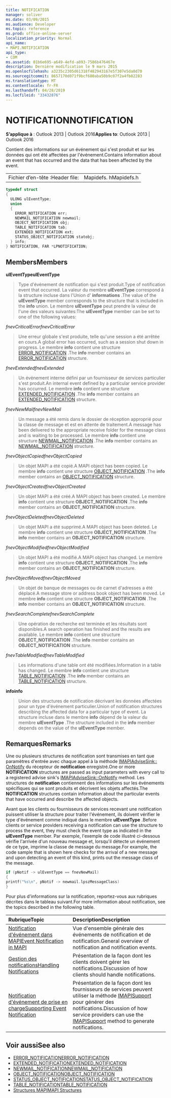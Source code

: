 ```yaml
---
title: NOTIFICATION
manager: soliver
ms.date: 03/09/2015
ms.audience: Developer
ms.topic: reference
ms.prod: office-online-server
localization_priority: Normal
api_name:
- MAPI.NOTIFICATION
api_type:
- COM
ms.assetid: 01b6e695-a649-4efd-a893-7586b476467e
description: Dernière modification le 9 mars 2015
ms.openlocfilehash: a3235c2305d61318f482943167e5f307e5da0d70
ms.sourcegitcommit: 8657170d071f9bcf680aba50b9c07f2a4fb82283
ms.translationtype: MT
ms.contentlocale: fr-FR
ms.lasthandoff: 04/28/2019
ms.locfileid: "33432876"
---
```

# <a name="notification"></a><span data-ttu-id="c5fa3-103">NOTIFICATION</span><span class="sxs-lookup"><span data-stu-id="c5fa3-103">NOTIFICATION</span></span>
 
<span data-ttu-id="c5fa3-104">**S’applique à** : Outlook 2013 | Outlook 2016</span><span class="sxs-lookup"><span data-stu-id="c5fa3-104">**Applies to**: Outlook 2013 | Outlook 2016</span></span> 
  
<span data-ttu-id="c5fa3-105">Contient des informations sur un événement qui s'est produit et sur les données qui ont été affectées par l'événement.</span><span class="sxs-lookup"><span data-stu-id="c5fa3-105">Contains information about an event that has occurred and the data that has been affected by the event.</span></span>
  
|||
|:-----|:-----|
|<span data-ttu-id="c5fa3-106">Fichier d’en-tête :</span><span class="sxs-lookup"><span data-stu-id="c5fa3-106">Header file:</span></span>  <br/> |<span data-ttu-id="c5fa3-107">Mapidefs. h</span><span class="sxs-lookup"><span data-stu-id="c5fa3-107">Mapidefs.h</span></span>  <br/> |
   
```cpp
typedef struct
{
  ULONG ulEventType;
  union
  {
    ERROR_NOTIFICATION err;
    NEWMAIL_NOTIFICATION newmail;
    OBJECT_NOTIFICATION obj;
    TABLE_NOTIFICATION tab;
    EXTENDED_NOTIFICATION ext;
    STATUS_OBJECT_NOTIFICATION statobj;
  } info;
} NOTIFICATION, FAR *LPNOTIFICATION;

```

## <a name="members"></a><span data-ttu-id="c5fa3-108">Members</span><span class="sxs-lookup"><span data-stu-id="c5fa3-108">Members</span></span>

<span data-ttu-id="c5fa3-109">**ulEventType**</span><span class="sxs-lookup"><span data-stu-id="c5fa3-109">**ulEventType**</span></span>
  
> <span data-ttu-id="c5fa3-110">Type d'événement de notification qui s'est produit.</span><span class="sxs-lookup"><span data-stu-id="c5fa3-110">Type of notification event that occurred.</span></span> <span data-ttu-id="c5fa3-111">La valeur du membre **ulEventType** correspond à la structure incluse dans l'Union d' **informations** .</span><span class="sxs-lookup"><span data-stu-id="c5fa3-111">The value of the **ulEventType** member corresponds to the structure that is included in the **info** union.</span></span> <span data-ttu-id="c5fa3-112">Le membre **ulEventType** peut prendre la valeur de l'une des valeurs suivantes:</span><span class="sxs-lookup"><span data-stu-id="c5fa3-112">The **ulEventType** member can be set to one of the following values:</span></span> 
    
 <span data-ttu-id="c5fa3-113">_fnevCriticalError_</span><span class="sxs-lookup"><span data-stu-id="c5fa3-113">_fnevCriticalError_</span></span>
  
> <span data-ttu-id="c5fa3-114">Une erreur globale s'est produite, telle qu'une session a été arrêtée en cours.</span><span class="sxs-lookup"><span data-stu-id="c5fa3-114">A global error has occurred, such as a session shut down in progress.</span></span> <span data-ttu-id="c5fa3-115">Le membre **info** contient une structure [ERROR_NOTIFICATION](error_notification.md) .</span><span class="sxs-lookup"><span data-stu-id="c5fa3-115">The **info** member contains an [ERROR_NOTIFICATION](error_notification.md) structure.</span></span> 
    
 <span data-ttu-id="c5fa3-116">_fnevExtended_</span><span class="sxs-lookup"><span data-stu-id="c5fa3-116">_fnevExtended_</span></span>
  
> <span data-ttu-id="c5fa3-117">Un événement interne défini par un fournisseur de services particulier s'est produit.</span><span class="sxs-lookup"><span data-stu-id="c5fa3-117">An internal event defined by a particular service provider has occurred.</span></span> <span data-ttu-id="c5fa3-118">Le membre **info** contient une structure [EXTENDED_NOTIFICATION](extended_notification.md) .</span><span class="sxs-lookup"><span data-stu-id="c5fa3-118">The **info** member contains an [EXTENDED_NOTIFICATION](extended_notification.md) structure.</span></span> 
    
 <span data-ttu-id="c5fa3-119">_fnevNewMail_</span><span class="sxs-lookup"><span data-stu-id="c5fa3-119">_fnevNewMail_</span></span>
  
> <span data-ttu-id="c5fa3-120">Un message a été remis dans le dossier de réception approprié pour la classe de message et est en attente de traitement.</span><span class="sxs-lookup"><span data-stu-id="c5fa3-120">A message has been delivered to the appropriate receive folder for the message class and is waiting to be processed.</span></span> <span data-ttu-id="c5fa3-121">Le membre **info** contient une structure [NEWMAIL_NOTIFICATION](newmail_notification.md) .</span><span class="sxs-lookup"><span data-stu-id="c5fa3-121">The **info** member contains an [NEWMAIL_NOTIFICATION](newmail_notification.md) structure.</span></span> 
    
 <span data-ttu-id="c5fa3-122">_fnevObjectCopied_</span><span class="sxs-lookup"><span data-stu-id="c5fa3-122">_fnevObjectCopied_</span></span>
  
> <span data-ttu-id="c5fa3-123">Un objet MAPI a été copié.</span><span class="sxs-lookup"><span data-stu-id="c5fa3-123">A MAPI object has been copied.</span></span> <span data-ttu-id="c5fa3-124">Le membre **info** contient une structure [OBJECT_NOTIFICATION](object_notification.md) .</span><span class="sxs-lookup"><span data-stu-id="c5fa3-124">The **info** member contains an [OBJECT_NOTIFICATION](object_notification.md) structure.</span></span> 
    
 <span data-ttu-id="c5fa3-125">_fnevObjectCreated_</span><span class="sxs-lookup"><span data-stu-id="c5fa3-125">_fnevObjectCreated_</span></span>
  
> <span data-ttu-id="c5fa3-126">Un objet MAPI a été créé.</span><span class="sxs-lookup"><span data-stu-id="c5fa3-126">A MAPI object has been created.</span></span> <span data-ttu-id="c5fa3-127">Le membre **info** contient une structure **OBJECT_NOTIFICATION** .</span><span class="sxs-lookup"><span data-stu-id="c5fa3-127">The **info** member contains an **OBJECT_NOTIFICATION** structure.</span></span> 
    
 <span data-ttu-id="c5fa3-128">_fnevObjectDeleted_</span><span class="sxs-lookup"><span data-stu-id="c5fa3-128">_fnevObjectDeleted_</span></span>
  
> <span data-ttu-id="c5fa3-129">Un objet MAPI a été supprimé.</span><span class="sxs-lookup"><span data-stu-id="c5fa3-129">A MAPI object has been deleted.</span></span> <span data-ttu-id="c5fa3-130">Le membre **info** contient une structure **OBJECT_NOTIFICATION** .</span><span class="sxs-lookup"><span data-stu-id="c5fa3-130">The **info** member contains an **OBJECT_NOTIFICATION** structure.</span></span> 
    
 <span data-ttu-id="c5fa3-131">_fnevObjectModified_</span><span class="sxs-lookup"><span data-stu-id="c5fa3-131">_fnevObjectModified_</span></span>
  
> <span data-ttu-id="c5fa3-132">Un objet MAPI a été modifié.</span><span class="sxs-lookup"><span data-stu-id="c5fa3-132">A MAPI object has changed.</span></span> <span data-ttu-id="c5fa3-133">Le membre **info** contient une structure **OBJECT_NOTIFICATION** .</span><span class="sxs-lookup"><span data-stu-id="c5fa3-133">The **info** member contains an **OBJECT_NOTIFICATION** structure.</span></span> 
    
 <span data-ttu-id="c5fa3-134">_fnevObjectMoved_</span><span class="sxs-lookup"><span data-stu-id="c5fa3-134">_fnevObjectMoved_</span></span>
  
> <span data-ttu-id="c5fa3-135">Un objet de banque de messages ou de carnet d'adresses a été déplacé.</span><span class="sxs-lookup"><span data-stu-id="c5fa3-135">A message store or address book object has been moved.</span></span> <span data-ttu-id="c5fa3-136">Le membre **info** contient une structure **OBJECT_NOTIFICATION** .</span><span class="sxs-lookup"><span data-stu-id="c5fa3-136">The **info** member contains an **OBJECT_NOTIFICATION** structure.</span></span> 
    
 <span data-ttu-id="c5fa3-137">_fnevSearchComplete_</span><span class="sxs-lookup"><span data-stu-id="c5fa3-137">_fnevSearchComplete_</span></span>
  
> <span data-ttu-id="c5fa3-138">Une opération de recherche est terminée et les résultats sont disponibles.</span><span class="sxs-lookup"><span data-stu-id="c5fa3-138">A search operation has finished and the results are available.</span></span> <span data-ttu-id="c5fa3-139">Le membre **info** contient une structure **OBJECT_NOTIFICATION** .</span><span class="sxs-lookup"><span data-stu-id="c5fa3-139">The **info** member contains an **OBJECT_NOTIFICATION** structure.</span></span> 
    
 <span data-ttu-id="c5fa3-140">_fnevTableModified_</span><span class="sxs-lookup"><span data-stu-id="c5fa3-140">_fnevTableModified_</span></span>
  
> <span data-ttu-id="c5fa3-141">Les informations d'une table ont été modifiées.</span><span class="sxs-lookup"><span data-stu-id="c5fa3-141">Information in a table has changed.</span></span> <span data-ttu-id="c5fa3-142">Le membre **info** contient une structure [TABLE_NOTIFICATION](table_notification.md) .</span><span class="sxs-lookup"><span data-stu-id="c5fa3-142">The **info** member contains an [TABLE_NOTIFICATION](table_notification.md) structure.</span></span> 
    
<span data-ttu-id="c5fa3-143">**info**</span><span class="sxs-lookup"><span data-stu-id="c5fa3-143">**info**</span></span>
  
> <span data-ttu-id="c5fa3-144">Union des structures de notification décrivant les données affectées pour un type d'événement particulier.</span><span class="sxs-lookup"><span data-stu-id="c5fa3-144">Union of notification structures describing the affected data for a particular type of event.</span></span> <span data-ttu-id="c5fa3-145">La structure incluse dans le membre **info** dépend de la valeur du membre **ulEventType** .</span><span class="sxs-lookup"><span data-stu-id="c5fa3-145">The structure included in the **info** member depends on the value of the **ulEventType** member.</span></span> 
    
## <a name="remarks"></a><span data-ttu-id="c5fa3-146">Remarques</span><span class="sxs-lookup"><span data-stu-id="c5fa3-146">Remarks</span></span>

<span data-ttu-id="c5fa3-147">Une ou plusieurs structures de notification sont transmises en tant que paramètres d'entrée avec chaque appel à la méthode [IMAPIAdviseSink:: OnNotify](imapiadvisesink-onnotify.md) du récepteur de **notification** enregistré.</span><span class="sxs-lookup"><span data-stu-id="c5fa3-147">One or more **NOTIFICATION** structures are passed as input parameters with every call to a registered advise sink's [IMAPIAdviseSink::OnNotify](imapiadvisesink-onnotify.md) method.</span></span> <span data-ttu-id="c5fa3-148">Les structures de **notification** contiennent des informations sur les événements spécifiques qui se sont produits et décrivent les objets affectés.</span><span class="sxs-lookup"><span data-stu-id="c5fa3-148">The **NOTIFICATION** structures contain information about the particular events that have occurred and describe the affected objects.</span></span> 
  
<span data-ttu-id="c5fa3-149">Avant que les clients ou fournisseurs de services recevant une notification puissent utiliser la structure pour traiter l'événement, ils doivent vérifier le type d'événement comme indiqué dans le membre **ulEventType** .</span><span class="sxs-lookup"><span data-stu-id="c5fa3-149">Before clients or service providers receiving a notification can use the structure to process the event, they must check the event type as indicated in the **ulEventType** member.</span></span> <span data-ttu-id="c5fa3-150">Par exemple, l'exemple de code illustré ci-dessous vérifie l'arrivée d'un nouveau message et, lorsqu'il détecte un événement de ce type, imprime la classe de message du message.</span><span class="sxs-lookup"><span data-stu-id="c5fa3-150">For example, the code sample that is shown here checks for the arrival of a new message and upon detecting an event of this kind, prints out the message class of the message.</span></span> 
  
```cpp
if (pNotif -> ulEventType == fnevNewMail)
{
printf("%s\n", pNotif -> newmail.lpszMessageClass)
}

```

<span data-ttu-id="c5fa3-151">Pour plus d'informations sur la notification, reportez-vous aux rubriques décrites dans le tableau suivant.</span><span class="sxs-lookup"><span data-stu-id="c5fa3-151">For more information about notification, see the topics described in the following table.</span></span>
  
|<span data-ttu-id="c5fa3-152">**Rubrique**</span><span class="sxs-lookup"><span data-stu-id="c5fa3-152">**Topic**</span></span>|<span data-ttu-id="c5fa3-153">**Description**</span><span class="sxs-lookup"><span data-stu-id="c5fa3-153">**Description**</span></span>|
|:-----|:-----|
|[<span data-ttu-id="c5fa3-154">Notification d'événement dans MAPI</span><span class="sxs-lookup"><span data-stu-id="c5fa3-154">Event Notification in MAPI</span></span>](event-notification-in-mapi.md) <br/> |<span data-ttu-id="c5fa3-155">Vue d'ensemble générale des événements de notification et de notification.</span><span class="sxs-lookup"><span data-stu-id="c5fa3-155">General overview of notification and notification events.</span></span>  <br/> |
|[<span data-ttu-id="c5fa3-156">Gestion des notifications</span><span class="sxs-lookup"><span data-stu-id="c5fa3-156">Handling Notifications</span></span>](handling-notifications.md) <br/> |<span data-ttu-id="c5fa3-157">Présentation de la façon dont les clients doivent gérer les notifications.</span><span class="sxs-lookup"><span data-stu-id="c5fa3-157">Discussion of how clients should handle notifications.</span></span>  <br/> |
|[<span data-ttu-id="c5fa3-158">Notification d'événement de prise en charge</span><span class="sxs-lookup"><span data-stu-id="c5fa3-158">Supporting Event Notification</span></span>](supporting-event-notification.md) <br/> |<span data-ttu-id="c5fa3-159">Présentation de la façon dont les fournisseurs de services peuvent utiliser la méthode [IMAPISupport](imapisupportiunknown.md) pour générer des notifications.</span><span class="sxs-lookup"><span data-stu-id="c5fa3-159">Discussion of how service providers can use the [IMAPISupport](imapisupportiunknown.md) method to generate notifications.</span></span>  <br/> |
   
## <a name="see-also"></a><span data-ttu-id="c5fa3-160">Voir aussi</span><span class="sxs-lookup"><span data-stu-id="c5fa3-160">See also</span></span>


- [<span data-ttu-id="c5fa3-161">ERROR_NOTIFICATION</span><span class="sxs-lookup"><span data-stu-id="c5fa3-161">ERROR_NOTIFICATION</span></span>](error_notification.md)  
- [<span data-ttu-id="c5fa3-162">EXTENDED_NOTIFICATION</span><span class="sxs-lookup"><span data-stu-id="c5fa3-162">EXTENDED_NOTIFICATION</span></span>](extended_notification.md)  
- [<span data-ttu-id="c5fa3-163">NEWMAIL_NOTIFICATION</span><span class="sxs-lookup"><span data-stu-id="c5fa3-163">NEWMAIL_NOTIFICATION</span></span>](newmail_notification.md)  
- [<span data-ttu-id="c5fa3-164">OBJECT_NOTIFICATION</span><span class="sxs-lookup"><span data-stu-id="c5fa3-164">OBJECT_NOTIFICATION</span></span>](object_notification.md)  
- [<span data-ttu-id="c5fa3-165">STATUS_OBJECT_NOTIFICATION</span><span class="sxs-lookup"><span data-stu-id="c5fa3-165">STATUS_OBJECT_NOTIFICATION</span></span>](status_object_notification.md)  
- [<span data-ttu-id="c5fa3-166">TABLE_NOTIFICATION</span><span class="sxs-lookup"><span data-stu-id="c5fa3-166">TABLE_NOTIFICATION</span></span>](table_notification.md)
- [<span data-ttu-id="c5fa3-167">Structures MAPI</span><span class="sxs-lookup"><span data-stu-id="c5fa3-167">MAPI Structures</span></span>](mapi-structures.md)

